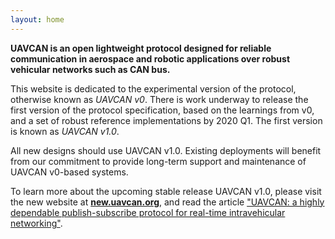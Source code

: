 ```yaml
---
layout: home
---
```


**UAVCAN is an open lightweight protocol designed for reliable communication in aerospace and robotic
applications over robust vehicular networks such as CAN bus.**

This website is dedicated to the experimental version of the protocol, otherwise known as *UAVCAN v0*.
There is work underway to release the first version of the protocol specification, based on the learnings from v0,
and a set of robust reference implementations by 2020 Q1.
The first version is known as *UAVCAN v1.0*.

All new designs should use UAVCAN v1.0.
Existing deployments will benefit from our commitment to provide long-term support and maintenance of
UAVCAN v0-based systems.

To learn more about the upcoming stable release UAVCAN v1.0,
please visit the new website at [**new.uavcan.org**](https://new.uavcan.org/), and read the article
["UAVCAN: a highly dependable publish-subscribe protocol for real-time intravehicular networking"](https://forum.uavcan.org/t/557).
